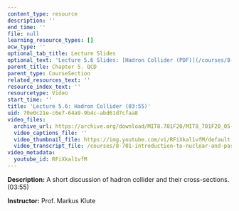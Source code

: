 ```yaml
---
content_type: resource
description: ''
end_time: ''
file: null
learning_resource_types: []
ocw_type: ''
optional_tab_title: Lecture Slides
optional_text: 'Lecture 5.6 Slides: [Hadron Collider (PDF)](/courses/8-701-introduction-to-nuclear-and-particle-physics-fall-2020/resources/mit8_701f20_lec5-6)'
parent_title: Chapter 5. QCD
parent_type: CourseSection
related_resources_text: ''
resource_index_text: ''
resourcetype: Video
start_time: ''
title: 'Lecture 5.6: Hadron Collider (03:55)'
uid: 70e0c21e-c6e7-64a9-9b4c-abd61d7cfaa8
video_files:
  archive_url: https://archive.org/download/MIT8.701F20/MIT8_701F20_05-06_hadroncollider_300k.mp4
  video_captions_file: ''
  video_thumbnail_file: https://img.youtube.com/vi/RFiXkal1vfM/default.jpg
  video_transcript_file: /courses/8-701-introduction-to-nuclear-and-particle-physics-fall-2020/d3254076e9fdf2a05ffaaaf220602868_RFiXkal1vfM.pdf
video_metadata:
  youtube_id: RFiXkal1vfM
---
```


**Description:** A short discussion of hadron collider and their cross-sections. (03:55)

**Instructor:** Prof. Markus Klute

